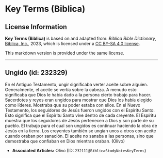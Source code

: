 # Key Terms (Biblica)

## License Information

**Key Terms (Biblica)** is based on and adapted from: _Biblica Bible Dictionary_, [Biblica, Inc.](https://www.biblica.com/), 2023, which is licensed under a [CC BY-SA 4.0 license](https://creativecommons.org/licenses/by-sa/4.0/legalcode.en).

This markdown version is provided under the same license.



--------------------------------

## Ungido (id: 232329)

En el Antiguo Testamento, ungir significaba verter aceite sobre alguien. Generalmente, el aceite se vertía sobre la cabeza. A menudo esto significaba que Dios le había dado a la persona cierto trabajo para hacer. Sacerdotes y reyes eran ungidos para mostrar que Dios los había elegido como líderes. Mostraba que su poder estaba con ellos. En el Nuevo Testamento, los seguidores de Jesús fueron ungidos con el Espíritu Santo. Esto significa que el Espíritu Santo vive dentro de cada creyente. El Espíritu muestra que los seguidores de Jesús pertenecen a Dios y son parte de su pueblo. El trabajo para el cual son ungidos es continuar haciendo la obra de Jesús en la tierra. Los creyentes también se ungían unos a otros con aceite cuando oraban por sanación. El aceite no sanaba a las personas, sino que demostraba que confiaban en Dios mientras oraban. (Olivo)

* **Associated Articles:** Olivo (ID: `232111@BiblicaStudyNotesKeyTerms`)

